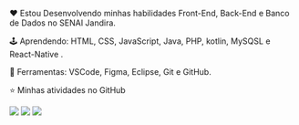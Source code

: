 

  
❤️ Estou Desenvolvendo minhas habilidades Front-End, Back-End e Banco de Dados no SENAI Jandira.

🕹️ Aprendendo: HTML, CSS, JavaScript, Java, PHP, kotlin, MySQSL e React-Native .

💼 Ferramentas: VSCode, Figma, Eclipse, Git e GitHub.

⭐ Minhas atividades no GitHub

 
  <a href = "https://mail.google.com/mail/u/0/?tab=rm&ogbl#inbox"><img src="https://img.shields.io/badge/-Gmail-%23333?style=for-the-badge&logo=gmail&logoColor=white" target="_blank"></a>
  <a href="https://www.linkedin.com/in/maria-fernanda-239307226/" target="_blank"><img src="https://img.shields.io/badge/-LinkedIn-%230077B5?style=for-the-badge&logo=linkedin&logoColor=white" target="_blank"></a> 
  <a href="https://www.instagram.com/ma.fefe_/" target="_blank"><img src="https://img.shields.io/badge/-Instagram-%23E4405F?style=for-the-badge&logo=instagram&logoColor=white" target="_blank"></a>

